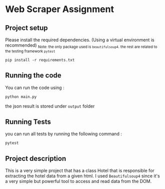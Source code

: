 # Web Scraper Assignment

## Project setup 
Please install the required dependencies. (Using a virtual environment is recommended)
<sub>Note: the only package used is `beautifulsoup4`. the rest are related to the testing framework `pytest`</sub>

```
pip install -r requirements.txt
```
## Running the code 
You can run the code using : 
```
python main.py
```
the json result is stored under `output` folder 

## Running Tests
you can run all tests by running the following command :
```
pytest
```

## Project description
This is a very simple project that has a class Hotel that is responsible for extracting the hotel data from a given html. 
I used `Beautifulsoup4` since it's a very simple but powerful tool to access and read data from the DOM. 

